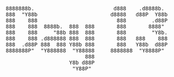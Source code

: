 <pre>
8888888b.                         d888    .d8888b.  
888  "Y88b                       d8888   d88P  Y88b 
888    888                         888        .d88P 
888    888  8888b.  888  888       888       8888"  
888    888     "88b 888  888       888        "Y8b. 
888    888 .d888888 888  888       888   888    888 
888  .d88P 888  888 Y88b 888       888   Y88b  d88P 
8888888P"  "Y888888  "Y88888     8888888  "Y8888P"  
                         888                        
                    Y8b d88P                        
                     "Y88P"                         
</pre>